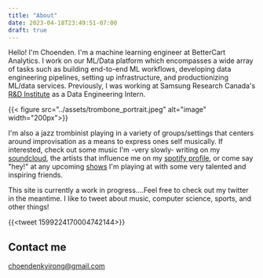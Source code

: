 ```yaml
---
title: "About"
date: 2023-04-18T23:49:51-07:00
draft: true
---
```


Hello! I'm Choenden. I'm a machine learning engineer at BetterCart Analytics. I work on our ML/Data platform which encompasses a wide array of tasks such as building end-to-end ML workflows, developing data engineering pipelines, setting up infrastructure, and productionizing ML/data services. Previously, I was working at Samsung Research Canada's [R&D Institute](https://research.samsung.com/srca) as a Data Engineering Intern. 

{{< figure src="../assets/trombone_portrait.jpeg" alt="image" width="200px">}}


I'm also a jazz trombinist playing in a variety of groups/settings that centers around improvisation as a means to express ones self musically. If interested, check out some music I'm -very slowly- writing on my [soundcloud](https://soundcloud.com/choenden-kyirong), the artists that influence me on my [spotify profile](https://open.spotify.com/user/12182139320?si=17bed67a334541f4), or come say "hey!" at any upcoming [shows](https://linktr.ee/ckyirong) I'm playing at with some very talented and inspiring friends.

This site is currently a work in progress....Feel free to check out my twitter in the meantime. I like to tweet about music, computer science, sports, and other things!

{{<tweet 1599224170004742144>}}

## Contact me

[choendenkyirong@gmail.com](mailto:choendenkyirong@gmail.com)
